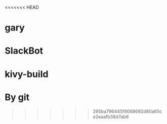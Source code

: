 <<<<<<< HEAD
# gary
SlackBot
=======
# kivy-build
# By git
>>>>>>> 295ba796445f9068692d80a65ce2eaafb38d7ab6
